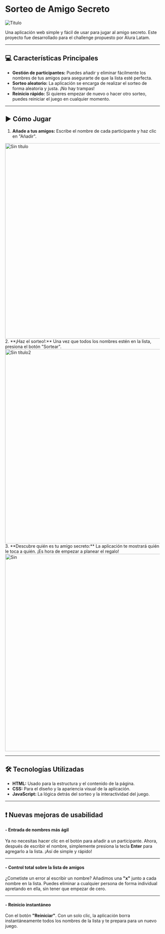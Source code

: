 # Sorteo de Amigo Secreto

![Titulo](https://github.com/user-attachments/assets/4e5c6ecd-2feb-4452-9d84-a1d498ef2c91)

Una aplicación web simple y fácil de usar para jugar al amigo secreto. Este proyecto fue desarrollado para el challenge propuesto por Alura Latam.

---

## 💻 Características Principales

* **Gestión de participantes:** Puedes añadir y eliminar fácilmente los nombres de tus amigos para asegurarte de que la lista esté perfecta.
* **Sorteo aleatorio:** La aplicación se encarga de realizar el sorteo de forma aleatoria y justa. ¡No hay trampas!
* **Reinicio rápido:** Si quieres empezar de nuevo o hacer otro sorteo, puedes reiniciar el juego en cualquier momento.

---

## ▶️ Cómo Jugar

1.  **Añade a tus amigos:** Escribe el nombre de cada participante y haz clic en "Añadir".
   <img width="1334" height="634" alt="Sin título" src="https://github.com/user-attachments/assets/81bac7f4-51c7-46c8-9337-73e588d10763" />
2.  **¡Haz el sorteo!:** Una vez que todos los nombres estén en la lista, presiona el botón "Sortear".
   <img width="1342" height="630" alt="Sin título2" src="https://github.com/user-attachments/assets/d096f82f-ad66-4504-ba74-94e86c880d9c" />
3.  **Descubre quién es tu amigo secreto:** La aplicación te mostrará quién le toca a quién. ¡Es hora de empezar a planear el regalo!
<img width="1338" height="640" alt="Sin" src="https://github.com/user-attachments/assets/e0585c4f-bd54-480e-9c3f-99347956eb89" />

---

## 🛠️ Tecnologías Utilizadas

* **HTML:** Usado para la estructura y el contenido de la página.
* **CSS:** Para el diseño y la apariencia visual de la aplicación.
* **JavaScript:** La lógica detrás del sorteo y la interactividad del juego.



---
## :exclamation: **Nuevas mejoras de usabilidad**


#### - **Entrada de nombres más ágil**

Ya no necesitas hacer clic en el botón para añadir a un participante. Ahora, después de escribir el nombre, simplemente presiona la tecla **Enter** para agregarlo a la lista. ¡Así de simple y rápido!

---

#### - **Control total sobre la lista de amigos**

¿Cometiste un error al escribir un nombre? Añadimos una **"x"** junto a cada nombre en la lista. Puedes eliminar a cualquier persona de forma individual apretando en ella, sin tener que empezar de cero.

---

#### - **Reinicio instantáneo**

Con el botón **"Reiniciar"**. Con un solo clic, la aplicación borra instantáneamente todos los nombres de la lista y te prepara para un nuevo juego.


